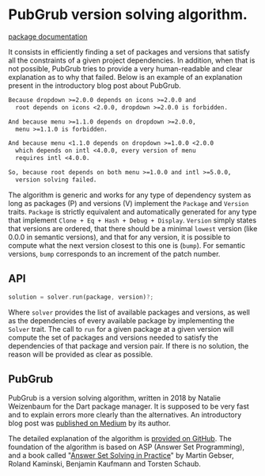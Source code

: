 # PubGrub version solving algorithm.

[package documentation](https://mpizenberg.github.io/pubgrub-rs/pubgrub/)

It consists in efficiently finding a set of packages and versions
that satisfy all the constraints of a given project dependencies.
In addition, when that is not possible,
PubGrub tries to provide a very human-readable and clear
explanation as to why that failed.
Below is an example of an explanation present in
the introductory blog post about PubGrub.

```txt
Because dropdown >=2.0.0 depends on icons >=2.0.0 and
  root depends on icons <2.0.0, dropdown >=2.0.0 is forbidden.

And because menu >=1.1.0 depends on dropdown >=2.0.0,
  menu >=1.1.0 is forbidden.

And because menu <1.1.0 depends on dropdown >=1.0.0 <2.0.0
  which depends on intl <4.0.0, every version of menu
  requires intl <4.0.0.

So, because root depends on both menu >=1.0.0 and intl >=5.0.0,
  version solving failed.
```

The algorithm is generic and works for any type of dependency system
as long as packages (P) and versions (V) implement
the `Package` and `Version` traits.
`Package` is strictly equivalent and automatically generated
for any type that implement `Clone + Eq + Hash + Debug + Display`.
`Version` simply states that versions are ordered,
that there should be
a minimal `lowest` version (like 0.0.0 in semantic versions),
and that for any version, it is possible to compute
what the next version closest to this one is (`bump`).
For semantic versions, `bump` corresponds to an increment of the patch number.


## API

```rust
solution = solver.run(package, version)?;
```

Where `solver` provides the list of available packages and versions,
as well as the dependencies of every available package
by implementing the `Solver` trait.
The call to `run` for a given package at a given version
will compute the set of packages and versions needed
to satisfy the dependencies of that package and version pair.
If there is no solution, the reason will be provided as clear as possible.


## PubGrub

PubGrub is a version solving algorithm,
written in 2018 by Natalie Weizenbaum
for the Dart package manager.
It is supposed to be very fast and to explain errors
more clearly than the alternatives.
An introductory blog post was
[published on Medium][medium-pubgrub] by its author.

The detailed explanation of the algorithm is
[provided on GitHub][github-pubgrub].
The foundation of the algorithm is based on ASP (Answer Set Programming),
and a book called
"[Answer Set Solving in Practice][potassco-book]"
by Martin Gebser, Roland Kaminski, Benjamin Kaufmann and Torsten Schaub.

[medium-pubgrub]: https://medium.com/@nex3/pubgrub-2fb6470504f
[github-pubgrub]: https://github.com/dart-lang/pub/blob/master/doc/solver.md
[potassco-book]: https://potassco.org/book/
